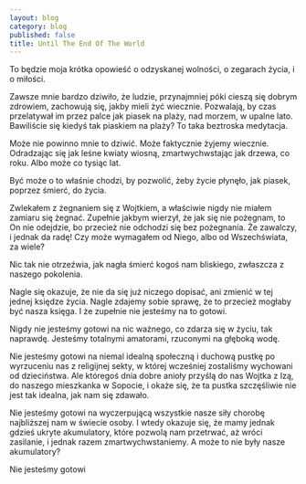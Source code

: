 ```yaml
---
layout: blog
category: blog
published: false
title: Until The End Of The World
---
```


To będzie moja krótka opowieść o odzyskanej wolności, o zegarach życia, i o miłości.

Zawsze mnie bardzo dziwiło, że ludzie, przynajmniej póki cieszą się dobrym zdrowiem, zachowują się, jakby mieli żyć wiecznie. Pozwalają, by czas przelatywał im przez palce jak piasek na plaży, nad morzem, w upalne lato. Bawiliście się kiedyś tak piaskiem na plaży? To taka beztroska medytacja.

Może nie powinno mnie to dziwić. Może faktycznie żyjemy wiecznie. Odradzając się jak leśne kwiaty wiosną, zmartwychwstając jak drzewa, co roku. Albo może co tysiąc lat.

Być może o to właśnie chodzi, by pozwolić, żeby życie płynęło, jak piasek, poprzez śmierć, do życia.

Zwlekałem z żegnaniem się z Wojtkiem, a właściwie nigdy nie miałem zamiaru się żegnać. Zupełnie jakbym wierzył, że jak się nie pożegnam, to On nie odejdzie, bo przecież nie odchodzi się bez pożegnania. Że zawalczy, i jednak da radę! Czy może wymagałem od Niego, albo od Wszechświata, za wiele?

Nic tak nie otrzeźwia, jak nagła śmierć kogoś nam bliskiego, zwłaszcza z naszego pokolenia.

Nagle się okazuje, że nie da się już niczego dopisać, ani zmienić w tej jednej księdze życia. Nagle zdajemy sobie sprawę, że to przecież mogłaby być nasza księga. I że zupełnie nie jesteśmy na to gotowi.

Nigdy nie jesteśmy gotowi na nic ważnego, co zdarza się w życiu, tak naprawdę. Jesteśmy totalnymi amatorami, rzuconymi na głęboką wodę.

Nie jesteśmy gotowi na niemal idealną społeczną i duchową pustkę po wyrzuceniu nas z religijnej sekty, w której wcześniej zostaliśmy wychowani od dzieciństwa. Ale któregoś dnia dobre anioły przyślą do nas Wojtka z Izą, do naszego mieszkanka w Sopocie, i okaże się, że ta pustka szczęśliwie nie jest tak idealna, jak nam się zdawało.

Nie jesteśmy gotowi na wyczerpującą wszystkie nasze siły chorobę najbliższej nam w świecie osoby. I wtedy okazuje się, że mamy jednak gdzieś ukryte akumulatory, które pozwolą nam przetrwać, aż wróci zasilanie, i jednak razem zmartwychwstaniemy. A może to nie były nasze akumulatory?

Nie jesteśmy gotowi

